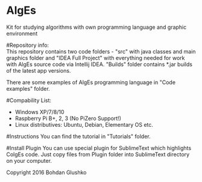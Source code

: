 # AlgEs
Kit for studying algorithms with own programming language and graphic environment

#Repository info:<br/>
This repository contains two code folders - "src" with java classes and main graphics folder and "IDEA Full Project" with everything needed for work with AlgEs source code via Intellij IDEA. "Builds" folder contains *.jar builds of the latest app versions.

There are some examples of AlgEs programming language in "Code examples" folder. 

#Compability List:
- Windows XP/7/8/10
- Raspberry Pi B+, 2, 3 (No PiZero Support!)
- Linux distributives: Ubuntu, Debian, Elementary OS etc.

#Instructions
You can find the tutorial in "Tutorials" folder. 

#Install Plugin
You can use special plugin for SublimeText which highlights ColgEs code. Just copy files from Plugin folder into SublimeText directory on your computer. 








Copyright 2016 Bohdan Glushko
